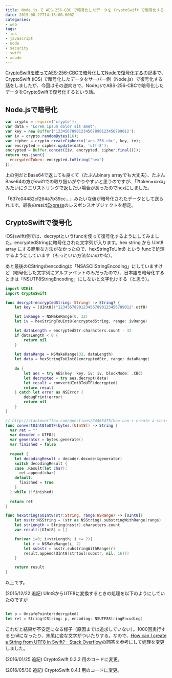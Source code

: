```yaml
---
title: Node.js で AES-256-CBC で暗号化したデータを CryptoSwift で復号化する
date: 2015-08-27T14:15:00.000Z
categories:
- web
tags:
- ios
- javascript
- node
- security
- swift
- xcode
---
```

[CryptoSwiftを使ってAES-256-CBCで暗号化してNodeで復号化する](/blog//2015/08/encrypt-with-cryptswift-and-then-decrypt-it-with-nodejs/)の記事で、CryptoSwift (iOS) で暗号化したデータをサーバー側（Node.js）で復号化する話をしましたが、今回はその逆向きで、Node.jsでABS-256-CBCで暗号化したデータをCryptoSwiftで復号化するという話。

<!-- more -->

Node.jsで暗号化
-----------

```javascript
var crypto = require('crypto');
var data = "Lorem ipsum dolor sit amet";
var key = new Buffer('12345678901234567890123456789012');
var iv = crypto.randomBytes(16);
var cipher = crypto.createCipheriv('aes-256-cbc', key, iv);
var encrypted = cipher.update(data, 'utf-8');
encrypted = Buffer.concat([iv, encrypted, cipher.final()]);
return res.json({
  encryptedToken: encrypted.toString('hex')
});

```

上の例だとBase64で返しても良くて（たぶんbinary arrayでも大丈夫）、たぶんBase64の方がswiftでの取り扱いがやりやすいと思うのですが、「?token=xxxx」みたいにクエリストリングで返したい場合があったのでhexにしました。

「637c04482cf264a7b39cc...」みたいな値が暗号化されたデータとして送られます。最後のresは[Express](http://expressjs.com/)のレスポンスオブジェクトを想定。

CryptoSwiftで復号化
---------------

iOS(swift)側では、decryptというfuncを使って復号化するようにしてみました。encryptedStringに暗号化された文字列が入ります。hex string から UInt8 array にする簡単な方法がなかったので、hexStringToUInt8 という funcで処理するようにしています（もっといい方法ないのかな）。

あと最後のCStringのencodingは「NSASCIIStringEncoding」にしていますけど（暗号化した文字列にアルファベットのみだったので）、日本語を暗号化するときは「NSUTF8StringEncoding」にしないと文字化けする（と思う）。

```swift
import UIKit
import CryptoSwift

func decrypt(encryptedString: String) -> String? {
    let key = [UInt8]("12345678901234567890123456789012".utf8)

    let ivRange = NSMakeRange(0, 32)
    let iv = hexStringToUInt8(encryptedString, range: ivRange)

    let dataLength = encryptedStr.characters.count - 32
    if dataLength < 0 {
        return nil
    }
        
    let dataRange = NSMakeRange(32, dataLength)
    let data = hexStringToUInt8(encryptedStr, range: dataRange)
        
    do {
        let aes = try AES(key: key, iv: iv, blockMode: .CBC)
        let decrypted = try aes.decrypt(data)
        let result = convertUInt8ToUTF(decrypted)
        return result
    } catch let error as NSError {
        debugPrint(error)
        return nil
    }
}

// http://stackoverflow.com/questions/24465475/how-can-i-create-a-string-from-utf8-in-swift
func convertUInt8ToUTF(bytes:[UInt8]) -> String {
  var ret = ""
  var decoder = UTF8()
  var generator = bytes.generate()
  var finished = false
  
  repeat {
    let decodingResult = decoder.decode(&generator)
    switch decodingResult {
    case .Result(let char):
      ret.append(char)
    default:
      finished = true
    }
  } while (!finished)
  
  return ret
}

func hexStringToUInt8(str:String, range:NSRange) -> [UInt8]{
    let nsstr:NSString = (str as NSString).substringWithRange(range)
    let strLength = String(nsstr).characters.count
    var result:[UInt8] = []

    for(var i=0; i<strLength; i += 2){
        let r = NSMakeRange(i, 2)
        let substr = nsstr.substringWithRange(r)
        result.append(UInt8(strtoul(substr, nil, 16)))
    }

    return result
}

```

以上です。

(2015/12/22 追記) UInt8からUTF8に変換するときの処理を以下のようにしていたのですが

```swift

let p = UnsafePointer(decrypted)
let ret = String(CString: p, encoding: NSUTF8StringEncoding)

```

これだと結果が不安定になる様子（原因までは追求していない）。1000回実行するとnilになったり、末尾に変な文字がついたりする。なので、[How can I create a String from UTF8 in Swift? - Stack Overflow](http://stackoverflow.com/a/30629181/634197)の回答を参考にして処理を変更しました。

(2016/01/25 追記) CryptoSwift 0.2.2 用のコードに変更。

(2016/05/30 追記) CryptoSwift 0.4.1 用のコードに変更。
